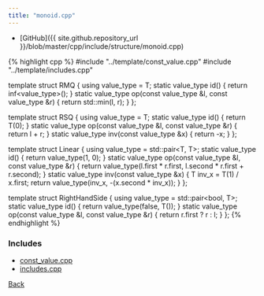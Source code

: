 ```yaml
---
title: "monoid.cpp"
---
```


- [GitHub]({{ site.github.repository_url }}/blob/master/cpp/include/structure/monoid.cpp)

{% highlight cpp %}
#include "../template/const_value.cpp"
#include "../template/includes.cpp"

template <typename T> struct RMQ {
  using value_type = T;
  static value_type id() { return inf<value_type>(); }
  static value_type op(const value_type &l, const value_type &r) {
    return std::min(l, r);
  }
};

template <typename T> struct RSQ {
  using value_type = T;
  static value_type id() { return T(0); }
  static value_type op(const value_type &l, const value_type &r) {
    return l + r;
  }
  static value_type inv(const value_type &x) { return -x; }
};

template <typename T> struct Linear {
  using value_type = std::pair<T, T>;
  static value_type id() { return value_type(1, 0); }
  static value_type op(const value_type &l, const value_type &r) {
    return value_type(l.first * r.first, l.second * r.first + r.second);
  }
  static value_type inv(const value_type &x) {
    T inv_x = T(1) / x.first;
    return value_type(inv_x, -(x.second * inv_x));
  }
};

template <typename T> struct RightHandSide {
  using value_type = std::pair<bool, T>;
  static value_type id() { return value_type(false, T()); }
  static value_type op(const value_type &l, const value_type &r) {
    return r.first ? r : l;
  }
};
{% endhighlight %}

### Includes

- [const_value.cpp](../template/const_value)
- [includes.cpp](../template/includes)

[Back](../..)
